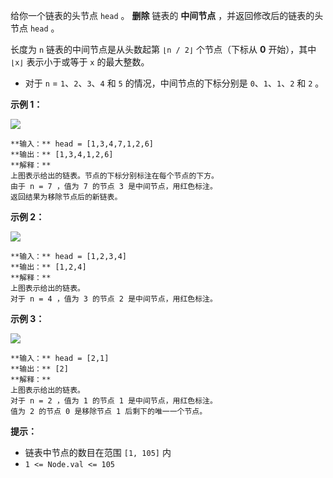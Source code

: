 给你一个链表的头节点 `head` 。 **删除** 链表的 **中间节点** ，并返回修改后的链表的头节点 `head` 。

长度为 `n` 链表的中间节点是从头数起第 `⌊n / 2⌋` 个节点（下标从 **0** 开始），其中 `⌊x⌋` 表示小于或等于 `x` 的最大整数。

  * 对于 `n` = `1`、`2`、`3`、`4` 和 `5` 的情况，中间节点的下标分别是 `0`、`1`、`1`、`2` 和 `2` 。



**示例 1：**

![](https://assets.leetcode.com/uploads/2021/11/16/eg1drawio.png)

    
    
    **输入：** head = [1,3,4,7,1,2,6]
    **输出：** [1,3,4,1,2,6]
    **解释：**
    上图表示给出的链表。节点的下标分别标注在每个节点的下方。
    由于 n = 7 ，值为 7 的节点 3 是中间节点，用红色标注。
    返回结果为移除节点后的新链表。 
    

**示例 2：**

![](https://assets.leetcode.com/uploads/2021/11/16/eg2drawio.png)

    
    
    **输入：** head = [1,2,3,4]
    **输出：** [1,2,4]
    **解释：**
    上图表示给出的链表。
    对于 n = 4 ，值为 3 的节点 2 是中间节点，用红色标注。
    

**示例 3：**

![](https://assets.leetcode.com/uploads/2021/11/16/eg3drawio.png)

    
    
    **输入：** head = [2,1]
    **输出：** [2]
    **解释：**
    上图表示给出的链表。
    对于 n = 2 ，值为 1 的节点 1 是中间节点，用红色标注。
    值为 2 的节点 0 是移除节点 1 后剩下的唯一一个节点。



**提示：**

  * 链表中节点的数目在范围 `[1, 105]` 内
  * `1 <= Node.val <= 105`


